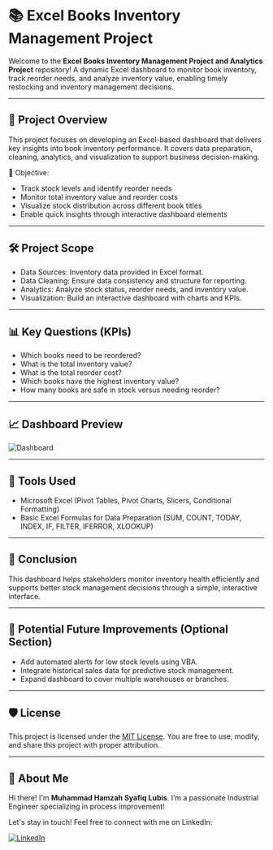 # 📚 Excel Books Inventory Management Project

Welcome to the **Excel Books Inventory Management Project and Analytics Project** repository!
A dynamic Excel dashboard to monitor book inventory, track reorder needs, and analyze inventory value, enabling timely restocking and inventory management decisions.

---
## 📖 Project Overview

This project focuses on developing an Excel-based dashboard that delivers key insights into book inventory performance.
It covers data preparation, cleaning, analytics, and visualization to support business decision-making.

🎯 Objective:
- Track stock levels and identify reorder needs
- Monitor total inventory value and reorder costs
- Visualize stock distribution across different book titles
- Enable quick insights through interactive dashboard elements

---
## 🛠️ Project Scope

 - Data Sources: Inventory data provided in Excel format.
 - Data Cleaning: Ensure data consistency and structure for reporting.
 - Analytics: Analyze stock status, reorder needs, and inventory value.
 - Visualization: Build an interactive dashboard with charts and KPIs.

---
## 📊 Key Questions (KPIs)
 - Which books need to be reordered?
 - What is the total inventory value?
 - What is the total reorder cost?
 - Which books have the highest inventory value?
 - How many books are safe in stock versus needing reorder?

---
## 📈 Dashboard Preview
![Dashboard](https://github.com/user-attachments/assets/d600640f-ed3e-4e93-a7bb-4b0eef3ecc70)

---
## 🧬 Tools Used
 - Microsoft Excel (Pivot Tables, Pivot Charts, Slicers, Conditional Formatting)
 - Basic Excel Formulas for Data Preparation (SUM, COUNT, TODAY, INDEX, IF, FILTER, IFERROR, XLOOKUP)

---
## 📄 Conclusion
This dashboard helps stakeholders monitor inventory health efficiently and supports better stock management decisions through a simple, interactive interface.

---
## 🔢 Potential Future Improvements (Optional Section)
 - Add automated alerts for low stock levels using VBA.
 - Integrate historical sales data for predictive stock management.
 - Expand dashboard to cover multiple warehouses or branches.

---
## 🛡️ License

This project is licensed under the [MIT License](LICENSE). You are free to use, modify, and share this project with proper attribution.

---
## 🌟 About Me

Hi there! I'm **Muhammad Hamzah Syafiq Lubis**. I’m a passionate Industrial Engineer specializing in process improvement!

Let's stay in touch! Feel free to connect with me on LinkedIn:

[![LinkedIn](https://img.shields.io/badge/LinkedIn-0077B5?style=for-the-badge&logo=linkedin&logoColor=white)](www.linkedin.com/in/mhamzahsyafiqlubis)
